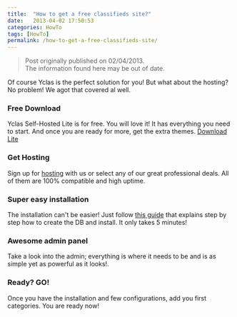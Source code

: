 ```yaml
---
title:  "How to get a free classifieds site?"
date:   2013-04-02 17:50:53
categories: HowTo
tags: [HowTo]
permalink: /how-to-get-a-free-classifieds-site/
---
```

>Post originally published on 02/04/2013.<br>
>The information found here may be out of date.

Of course Yclas is the perfect solution for you! 
But what about the hosting? 
No problem! We agot that covered al well. 

### Free Download

Yclas Self-Hosted Lite is for free. You will love it! It has everything you need to start. And once you are ready for more, get the extra themes. [Download Lite](https://yclas.com/self-hosted.html#package)

### Get Hosting

Sign up for [hosting](https://yclas.com/) with us or select any of our great professional deals. All of them are 100% compatible and high uptime.

### Super easy installation

The installation can't be easier! Just follow [this guide](https://docs.yclas.com/install-self-hosted/) that explains step by step how to create the DB and install. It only takes 5 minutes!

### Awesome admin panel

Take a look into the admin; everything is where it needs to be and is as simple yet as powerful as it looks!.

### Ready? GO!

Once you have the installation and few configurations, add you first categories. 
You are ready now!
